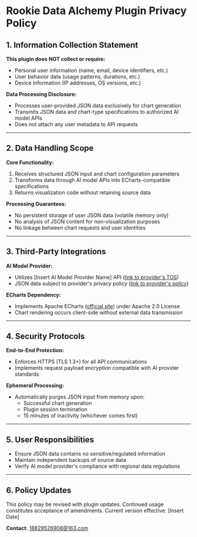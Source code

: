# Rookie Data Alchemy Plugin Privacy Policy

## 1. Information Collection Statement  
​**​This plugin does NOT collect or require:​**​  
- Personal user information (name, email, device identifiers, etc.)  
- User behavior data (usage patterns,  durations, etc.)  
- Device information (IP addresses, OS versions, etc.)  

​**​Data Processing Disclosure:​**​  
- Processes user-provided JSON data exclusively for chart generation  
- Transmits JSON data and chart-type specifications to authorized AI model APIs  
- Does not attach any user metadata to API requests  

---

## 2. Data Handling Scope  
​**​Core Functionality:​**​  
1. Receives structured JSON input and chart configuration parameters  
2. Transforms data through AI model APIs into ECharts-compatible specifications  
3. Returns visualization code without retaining source data  

​**​Processing Guarantees:​**​  
- No persistent storage of user JSON data (volatile memory only)  
- No analysis of JSON content for non-visualization purposes  
- No linkage between chart requests and user identities  

---

## 3. Third-Party Integrations  
​**​AI Model Provider:​**​  
- Utilizes [Insert AI Model Provider Name] API ([link to provider's TOS](https://example.com))  
- JSON data subject to provider's privacy policy ([link to provider's policy](https://example.com))  

​**​ECharts Dependency:​**​  
- Implements Apache ECharts ([official site](https://echarts.apache.org)) under Apache 2.0 License  
- Chart rendering occurs client-side without external data transmission  

---

## 4. Security Protocols  
​**​End-to-End Protection:​**​  
- Enforces HTTPS (TLS 1.3+) for all API communications  
- Implements request payload encryption compatible with AI provider standards  

​**​Ephemeral Processing:​**​  
- Automatically purges JSON input from memory upon:  
  - Successful chart generation  
  - Plugin session termination  
  - 15 minutes of inactivity (whichever comes first)  

---

## 5. User Responsibilities  
- Ensure JSON data contains no sensitive/regulated information  
- Maintain independent backups of source data  
- Verify AI model provider's compliance with regional data regulations  

---

## 6. Policy Updates  
This policy may be revised with plugin updates. Continued usage constitutes acceptance of amendments. Current version effective: [Insert Date]  

​**​Contact:​**​ 18829526908@163.com

